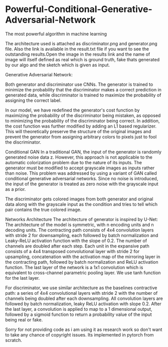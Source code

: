 # Powerful-Conditional-Generative-Adversarial-Network
The most powerful algorithm in machine learning

The architecture used is attached as discriminator.png and generator.png file.
Also the link is available in the result.txt file if you want to see the outstanding results.Open the image in the results link and the name of image will itself defined as real which is ground truth, fake thats generated by our algo and the sketch which is given as input.

Generative Adversarial Network:

Both generator and discriminator use CNNs. The generator is trained to minimize the probability that the discriminator makes a correct prediction in generated data, while discriminator is trained to maximize the probability of assigning the correct label. 

In our model, we have redefined the generator's cost function by maximizing the probability of the discriminator being mistaken, as opposed to minimizing the probability of the discriminator being correct. In addition, the cost function was further modified by adding an L1 based regularizer. This will theoretically preserve the structure of the original images and prevent the generator from assigning arbitrary colors to pixels just to fool the discriminator.

Conditional GAN
In a traditional GAN, the input of the generator is randomly generated noise data z. However, this approach is not applicable to the automatic colorization problem due to the nature of its inputs. The generator must be modified to accept grayscale images as inputs rather than noise. This problem was addressed by using a variant of GAN called conditional generative adversarial networks. Since no noise is introduced, the input of the generator is treated as zero noise with the grayscale input as a prior.

The discriminator gets colored images from both generator and original data along with the grayscale input as the condition and tries to tell which pair contains the true colored image.


Networks Architecture
The architecture of generator is inspired by U-Net: The architecture of the model is symmetric, with n encoding units and n decoding units. The contracting path consists of 4x4 convolution layers with stride 2 for downsampling, each followed by batch normalization and Leaky-ReLU activation function with the slope of 0.2. The number of channels are doubled after each step. Each unit in the expansive path consists of a 4x4 transposed convolutional layer with stride 2 for upsampling, concatenation with the activation map of the mirroring layer in the contracting path, followed by batch normalization and ReLU activation function. The last layer of the network is a 1x1 convolution which is equivalent to cross-channel parametric pooling layer. We use tanh function for the last layer.

For discriminator, we use similar architecture as the baselines contractive path: a series of 4x4 convolutional layers with stride 2 with the number of channels being doubled after each downsampling. All convolution layers are followed by batch normalization, leaky ReLU activation with slope 0.2. After the last layer, a convolution is applied to map to a 1 dimensional output, followed by a sigmoid function to return a probability value of the input being real or fake.

Sorry for not providing code as i am using it as research work so don't want to take any chance of copyright issues.
Its implemented in pytorch from scratch.
